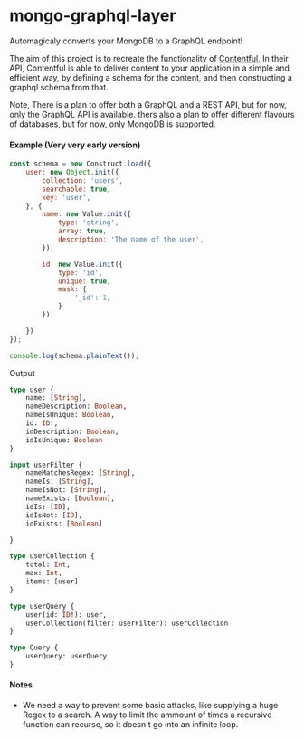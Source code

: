 # mongo-graphql-layer

Automagicaly converts your MongoDB to a GraphQL endpoint!

The aim of this project is to recreate the functionality of [Contentful](https://www.contentful.com/developers/docs/references/content-delivery-api/), In their API, Contentful is able to deliver content to your application in a simple and efficient way, by defining a schema for the content, and then constructing a graphql schema from that.

Note, There is a plan to offer both a GraphQL and a REST API, but for now, only the GraphQL API is available.
thers also a plan to offer different flavours of databases, but for now, only MongoDB is supported.

#### Example (Very very early version)

```js
const schema = new Construct.load({
    user: new Object.init({
        collection: 'users',
        searchable: true,
        key: 'user',
    }, {
        name: new Value.init({
            type: 'string',
            array: true,
            description: 'The name of the user',
        }),

        id: new Value.init({
            type: 'id',
            unique: true,
            mask: {
                '_id': 1,
            }
        }),

    })
}); 

console.log(schema.plainText());
```

Output

```graphql
type user {
    name: [String], 
    nameDescription: Boolean, 
    nameIsUnique: Boolean, 
    id: ID!, 
    idDescription: Boolean, 
    idIsUnique: Boolean
}

input userFilter {
    nameMatchesRegex: [String], 
    nameIs: [String], 
    nameIsNot: [String], 
    nameExists: [Boolean], 
    idIs: [ID], 
    idIsNot: [ID], 
    idExists: [Boolean]

}

type userCollection {
    total: Int, 
    max: Int, 
    items: [user]
}

type userQuery { 
    user(id: ID!): user, 
    userCollection(filter: userFilter): userCollection
}

type Query {
    userQuery: userQuery
}
```

#### Notes

- We need a way to prevent some basic attacks, like supplying a huge Regex to a search.
  A way to limit the ammount of times a recursive function can recurse, so it doesn't go into an infinite loop.